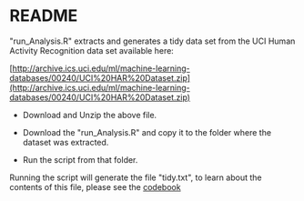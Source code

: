 README
======

"run_Analysis.R" extracts and generates a tidy data set from the UCI Human Activity Recognition data set available here:

[http://archive.ics.uci.edu/ml/machine-learning-databases/00240/UCI%20HAR%20Dataset.zip](http://archive.ics.uci.edu/ml/machine-learning-databases/00240/UCI%20HAR%20Dataset.zip)

* Download and Unzip the above file.

* Download the "run_Analysis.R" and copy it to the folder where the dataset was extracted.

* Run the script from that folder.

Running the script will generate the file "tidy.txt", to learn about the contents of this file, please see the [codebook](https://github.com/naterajj/datasciencecoursera/blob/master/GettingAndCleaningData/CodeBook.md)
